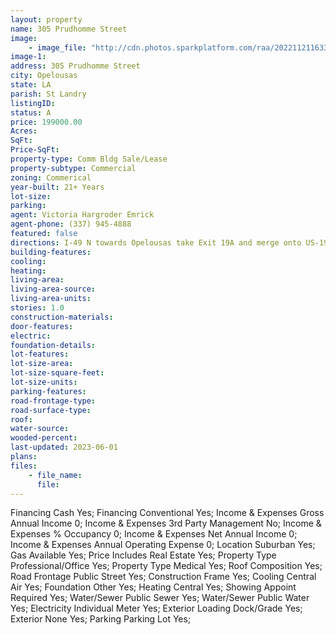 ```yaml
---
layout: property
name: 305 Prudhomme Street
image:
    - image_file: "http://cdn.photos.sparkplatform.com/raa/20221121163345834133000000.jpg"
image-1:
address: 305 Prudhomme Street
city: Opelousas
state: LA
parish: St Landry
listingID: 
status: A
price: 199000.00
Acres: 
SqFt: 
Price-SqFt: 
property-type: Comm Bldg Sale/Lease
property-subtype: Commercial
zoning: Commerical
year-built: 21+ Years
lot-size: 
parking: 
agent: Victoria Hargroder Emrick
agent-phone: (337) 945-4888
featured: false
directions: I-49 N towards Opelousas take Exit 19A and merge onto US-190 toward Baton Rouge. Take a sharp right onto Acadiana Prep Circle and then turn left onto Prudhomme Street. Property is on the right.
building-features: 
cooling: 
heating: 
living-area: 
living-area-source: 
living-area-units: 
stories: 1.0
construction-materials: 
door-features: 
electric: 
foundation-details: 
lot-features: 
lot-size-area: 
lot-size-square-feet: 
lot-size-units: 
parking-features: 
road-frontage-type: 
road-surface-type: 
roof: 
water-source: 
wooded-percent: 
last-updated: 2023-06-01
plans: 
files:
    - file_name:
      file:
---
```

Financing	Cash	Yes;
Financing	Conventional	Yes;
Income & Expenses	Gross Annual Income	0;
Income & Expenses	3rd Party Management	No;
Income & Expenses	% Occupancy	0;
Income & Expenses	Net Annual Income	0;
Income & Expenses	Annual Operating Expense	0;
Location	Suburban	Yes;
Gas	Available	Yes;
Price Includes	Real Estate	Yes;
Property Type	Professional/Office	Yes;
Property Type	Medical	Yes;
Roof	Composition	Yes;
Road Frontage	Public Street	Yes;
Construction	Frame	Yes;
Cooling	Central Air	Yes;
Foundation	Other	Yes;
Heating	Central	Yes;
Showing	Appoint Required	Yes;
Water/Sewer	Public Sewer	Yes;
Water/Sewer	Public Water	Yes;
Electricity	Individual Meter	Yes;
Exterior	Loading Dock/Grade	Yes;
Exterior	None	Yes;
Parking	Parking Lot	Yes;

